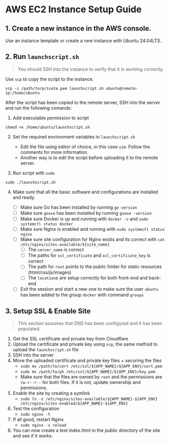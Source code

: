 # AWS EC2 Instance Setup Guide

## 1. Create a new instance in the AWS console.

Use an instance template or create a new instance with Ubuntu 24.04LTS.

## 2. Run `launchscript.sh`

> You should SSH into the instance to verify that it is working correctly.

Use `scp` to copy the script to the instance.

```
scp -i /path/to/private.pem launchscript.sh ubuntu@remote-ip:/home/ubuntu
```

After the script has been copied to the remote server, SSH into the server and run the following comands:

1. Add executable permission to script

```
chmod +x /home/ubuntu/launchscript.sh
```

2. Set the required environment variables in `launchscript.sh`

   - Edit the file using editor of choice, in this case `vim`. Follow the comments for more information.
   - Another way is to edit the script before uploading it to the remote server.

3. Run script with `sudo`

```
sudo ./launchscript.sh
```

4. Make sure that all the basic software and configurations are installed and ready.

   - [ ] Make sure Go has been installed by running `go version`
   - [ ] Make sure `goose` has been installed by running `goose -version`
   - [ ] Make sure Docker is up and running with `docker -v` and `sudo systemctl status docker`
   - [ ] Make sure Nginx is enabled and running with `sudo systemctl status nginx`
   - [ ] Make sure site configuration for Nginx exists and its correct with `cat /etc/nginx/sites-available/${site_name}`
     - [ ] The `server_name` is correct
     - [ ] The paths for `ssl_certificate` and `ssl_certificate_key` is correct
     - [ ] The path for `root` points to the public folder for static resources (html/css/js/images)
     - [ ] The `location`s are setup correctly for both front-end and back-end
   - [ ] Exit the session and start a new one to make sure the user `ubuntu` has been added to the group `docker` with command `groups`

## 3. Setup SSL & Enable Site

> This section assumes that DNS has been configured and it has been populated.

1. Get the SSL certificate and private key from Cloudflare
2. Upload the certificate and private key using `scp`, the same method to upload the `launchscript.sh` file
3. SSH into the server
4. Move the uploaded certificate and private key files + securing the files
   - `sudo mv /path/to/cert /etc/ssl/${APP_NAME}/${APP_ENV}/cert.pem`
   - `sudo mv /path/to/pk /etc/ssl/${APP_NAME}/${APP_ENV}/key.pem`
   - Make sure that the files are owned by `root` and the permissions are `rw-r--r--` for both files. If it is not, update ownership and permissions.
5. Enable the site by creating a symlink
   - `sudo ln -s /etc/nginx/sites-available/${APP_NAME}-${APP_ENV} /etc/nginx/sites-enabled/${APP_NAME}-${APP_ENV}`
6. Test the configuration
   - `sudo nginx -t`
7. If all good, restart Nginx
   - `sudo nginx -s reload`
8. You can now create a test index.html in the public directory of the site and see if it works.
